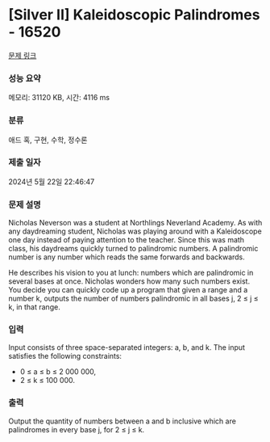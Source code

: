 # [Silver II] Kaleidoscopic Palindromes - 16520 

[문제 링크](https://www.acmicpc.net/problem/16520) 

### 성능 요약

메모리: 31120 KB, 시간: 4116 ms

### 분류

애드 혹, 구현, 수학, 정수론

### 제출 일자

2024년 5월 22일 22:46:47

### 문제 설명

<p>Nicholas Neverson was a student at Northlings Neverland Academy. As with any daydreaming student, Nicholas was playing around with a Kaleidoscope one day instead of paying attention to the teacher. Since this was math class, his daydreams quickly turned to palindromic numbers. A palindromic number is any number which reads the same forwards and backwards.</p>

<p>He describes his vision to you at lunch: numbers which are palindromic in several bases at once. Nicholas wonders how many such numbers exist. You decide you can quickly code up a program that given a range and a number k, outputs the number of numbers palindromic in all bases j, 2 ≤ j ≤ k, in that range.</p>

### 입력 

 <p>Input consists of three space-separated integers: a, b, and k. The input satisfies the following constraints:</p>

<ul>
	<li>0 ≤ a ≤ b ≤ 2 000 000,</li>
	<li>2 ≤ k ≤ 100 000.</li>
</ul>

### 출력 

 <p>Output the quantity of numbers between a and b inclusive which are palindromes in every base j, for 2 ≤ j ≤ k.</p>

